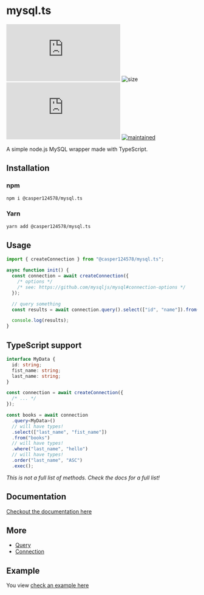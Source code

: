 # mysql.ts

[![npm][npm_url_img]][npm_url]
![size][size_url]
![license][license_url]
[![maintained][maintained_url]][github_url]

A simple node.js MySQL wrapper made with TypeScript.

## Installation

### npm

```bash
npm i @casper124578/mysql.ts
```

### Yarn

```bash
yarn add @casper124578/mysql.ts
```

## Usage

```ts
import { createConnection } from "@casper124578/mysql.ts";

async function init() {
  const connection = await createConnection({
    /* options */
    /* see: https://github.com/mysqljs/mysql#connection-options */
  });

  // query something
  const results = await connection.query().select(["id", "name"]).from("books").exec();

  console.log(results);
}
```

## TypeScript support

```ts
interface MyData {
  id: string;
  fist_name: string;
  last_name: string;
}

const connection = await createConnection({
  /* ... */
});

const books = await connection
  .query<MyData>()
  // will have types!
  .select(["last_name", "fist_name"])
  .from("books")
  // will have types!
  .where("last_name", "hello")
  // will have types!
  .order("last_name", "ASC")
  .exec();
```

_This is not a full list of methods. Check the docs for a full list!_

## Documentation

[Checkout the documentation here](./docs/README.md)

## More

- [Query](./Query.md)
- [Connection](./Connection.md)

## Example

You view [check an example here](https://github.com/Dev-CasperTheGhost/mysql.ts-example)

[size_url]: https://img.shields.io/bundlephobia/min/@casper124578/mysql.ts/latest
[license_url]: https://img.shields.io/github/license/dev-caspertheghost/mysql.ts
[maintained_url]: https://img.shields.io/badge/maintained-yes-green
[npm_url]: https://npmjs.org/@casper124578/mysql.ts
[npm_url_img]: https://img.shields.io/npm/v/@casper124578/mysql.ts
[github_url]: https://github.com/dev-caspertheghost/mysql.ts
